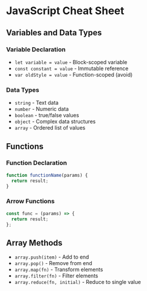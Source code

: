 # JavaScript Cheat Sheet

## Variables and Data Types

### Variable Declaration
- `let variable = value` - Block-scoped variable
- `const constant = value` - Immutable reference
- `var oldStyle = value` - Function-scoped (avoid)

### Data Types
- `string` - Text data
- `number` - Numeric data
- `boolean` - true/false values
- `object` - Complex data structures
- `array` - Ordered list of values

## Functions

### Function Declaration
```javascript
function functionName(params) {
  return result;
}
```

### Arrow Functions
```javascript
const func = (params) => {
  return result;
};
```

## Array Methods
- `array.push(item)` - Add to end
- `array.pop()` - Remove from end
- `array.map(fn)` - Transform elements
- `array.filter(fn)` - Filter elements
- `array.reduce(fn, initial)` - Reduce to single value
